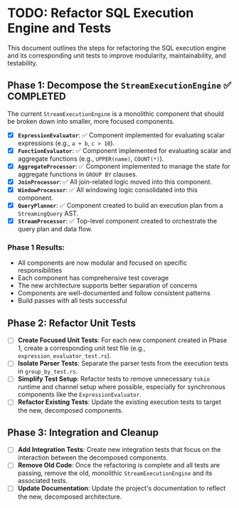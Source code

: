 
# TODO: Refactor SQL Execution Engine and Tests

This document outlines the steps for refactoring the SQL execution engine and its corresponding unit tests to improve modularity, maintainability, and testability.

## Phase 1: Decompose the `StreamExecutionEngine` ✅ COMPLETED

The current `StreamExecutionEngine` is a monolithic component that should be broken down into smaller, more focused components.

- [x] **`ExpressionEvaluator`**: ✅ Component implemented for evaluating scalar expressions (e.g., `a + b`, `c > 10`).
- [x] **`FunctionEvaluator`**: ✅ Component implemented for evaluating scalar and aggregate functions (e.g., `UPPER(name)`, `COUNT(*)`).
- [x] **`AggregateProcessor`**: ✅ Component implemented to manage the state for aggregate functions in `GROUP BY` clauses.
- [x] **`JoinProcessor`**: ✅ All join-related logic moved into this component.
- [x] **`WindowProcessor`**: ✅ All windowing logic consolidated into this component.
- [x] **`QueryPlanner`**: ✅ Component created to build an execution plan from a `StreamingQuery` AST.
- [x] **`StreamProcessor`**: ✅ Top-level component created to orchestrate the query plan and data flow.

### Phase 1 Results:
- All components are now modular and focused on specific responsibilities
- Each component has comprehensive test coverage
- The new architecture supports better separation of concerns
- Components are well-documented and follow consistent patterns
- Build passes with all tests successful

## Phase 2: Refactor Unit Tests

- [ ] **Create Focused Unit Tests**: For each new component created in Phase 1, create a corresponding unit test file (e.g., `expression_evaluator_test.rs`).
- [ ] **Isolate Parser Tests**: Separate the parser tests from the execution tests in `group_by_test.rs`.
- [ ] **Simplify Test Setup**: Refactor tests to remove unnecessary `tokio` runtime and channel setup where possible, especially for synchronous components like the `ExpressionEvaluator`.
- [ ] **Refactor Existing Tests**: Update the existing execution tests to target the new, decomposed components.

## Phase 3: Integration and Cleanup

- [ ] **Add Integration Tests**: Create new integration tests that focus on the interaction between the decomposed components.
- [ ] **Remove Old Code**: Once the refactoring is complete and all tests are passing, remove the old, monolithic `StreamExecutionEngine` and its associated tests.
- [ ] **Update Documentation**: Update the project's documentation to reflect the new, decomposed architecture.
